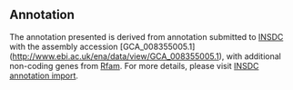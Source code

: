 
Annotation
----------

The annotation presented is derived from annotation submitted to
[INSDC](http://www.insdc.org) with the assembly accession [GCA\_008355005.1]
(http://www.ebi.ac.uk/ena/data/view/GCA_008355005.1),
with additional non-coding genes from
[Rfam](http://rfam.xfam.org/). For more details, please visit [INSDC
annotation import](http://ensemblgenomes.org/info/data/insdc_annotation).
